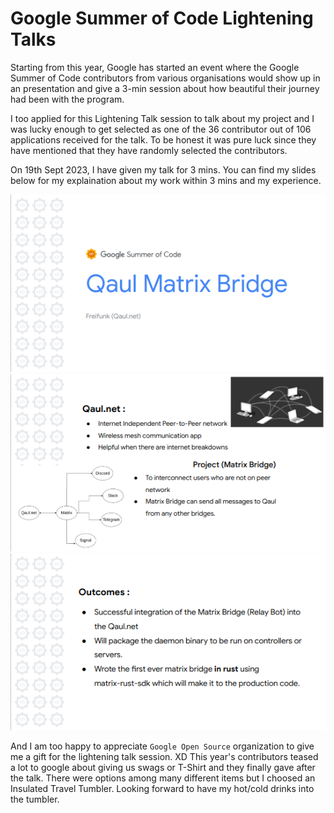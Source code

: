 # Google Summer of Code Lightening Talks

Starting from this year, Google has started an event where the Google Summer of Code contributors from various organisations would show up in an presentation and give a 3-min session about how beautiful their journey had been with the program.

I too applied for this Lightening Talk session to talk about my project and I was lucky enough to get selected as one of the 36 contributor out of 106 applications received for the talk. To be honest it was pure luck since they have mentioned that they have randomly selected the contributors. 

On 19th Sept 2023, I have given my talk for 3 mins. You can find my slides below for my explaination about my work within 3 mins and my experience.

![Slide-1](./images/slide_1.png)
![Slide-2](./images/slide_2.png)
![Slide-3](./images/slide_3.png)

And I am too happy to appreciate `Google Open Source` organization to give me a gift for the lightening talk session. XD This year's contributors teased a lot to google about giving us swags or T-Shirt and they finally gave after the talk. There were options among many different items but I choosed an Insulated Travel Tumbler. Looking forward to have my hot/cold drinks into the tumbler.
